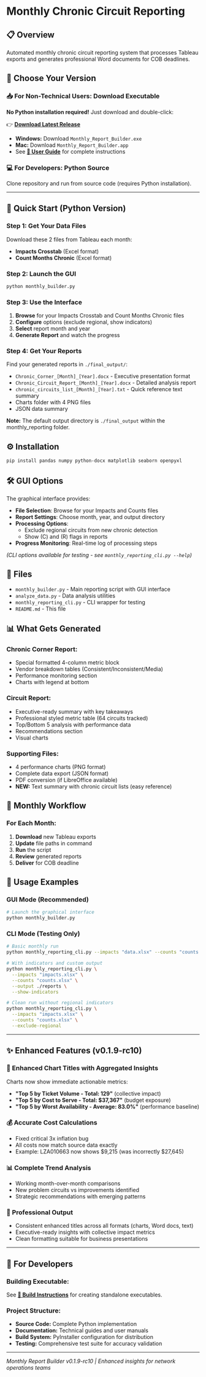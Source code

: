 # Monthly Chronic Circuit Reporting

## 📋 **Overview**
Automated monthly chronic circuit reporting system that processes Tableau exports and generates professional Word documents for COB deadlines.

## 🎯 **Choose Your Version**

### **📥 For Non-Technical Users: Download Executable**
**No Python installation required!** Just download and double-click:

👉 **[Download Latest Release](https://github.com/tefoneil/reporting/releases)**

- **Windows:** Download `Monthly_Report_Builder.exe`
- **Mac:** Download `Monthly_Report_Builder.app`
- See **[📖 User Guide](README_EXECUTABLE.md)** for complete instructions

### **💻 For Developers: Python Source**
Clone repository and run from source code (requires Python installation).

---

## 🚀 **Quick Start (Python Version)**

### **Step 1: Get Your Data Files**
Download these 2 files from Tableau each month:
- **Impacts Crosstab** (Excel format)
- **Count Months Chronic** (Excel format)

### **Step 2: Launch the GUI**
```bash
python monthly_builder.py
```

### **Step 3: Use the Interface**
1. **Browse** for your Impacts Crosstab and Count Months Chronic files
2. **Configure** options (exclude regional, show indicators)
3. **Select** report month and year
4. **Generate Report** and watch the progress

### **Step 4: Get Your Reports**
Find your generated reports in `./final_output/`:
- `Chronic_Corner_[Month]_[Year].docx` - Executive presentation format
- `Chronic_Circuit_Report_[Month]_[Year].docx` - Detailed analysis report
- `chronic_circuits_list_[Month]_[Year].txt` - Quick reference text summary
- Charts folder with 4 PNG files
- JSON data summary

**Note:** The default output directory is `./final_output` within the monthly_reporting folder.

## ⚙️ **Installation**
```bash
pip install pandas numpy python-docx matplotlib seaborn openpyxl
```

## 🛠 **GUI Options**

The graphical interface provides:
- **File Selection**: Browse for your Impacts and Counts files
- **Report Settings**: Choose month, year, and output directory
- **Processing Options**: 
  - Exclude regional circuits from new chronic detection
  - Show (C) and (R) flags in reports
- **Progress Monitoring**: Real-time log of processing steps

*(CLI options available for testing - see `monthly_reporting_cli.py --help`)*

## 📁 **Files**
- `monthly_builder.py` - Main reporting script with GUI interface
- `analyze_data.py` - Data analysis utilities
- `monthly_reporting_cli.py` - CLI wrapper for testing
- `README.md` - This file

## 📊 **What Gets Generated**

### **Chronic Corner Report:**
- Special formatted 4-column metric block
- Vendor breakdown tables (Consistent/Inconsistent/Media)
- Performance monitoring section
- Charts with legend at bottom

### **Circuit Report:**
- Executive-ready summary with key takeaways
- Professional styled metric table (64 circuits tracked)
- Top/Bottom 5 analysis with performance data
- Recommendations section
- Visual charts

### **Supporting Files:**
- 4 performance charts (PNG format)
- Complete data export (JSON format)
- PDF conversion (if LibreOffice available)
- **NEW:** Text summary with chronic circuit lists (easy reference)

## 🔧 **Monthly Workflow**

### **For Each Month:**
1. **Download** new Tableau exports
2. **Update** file paths in command
3. **Run** the script
4. **Review** generated reports
5. **Deliver** for COB deadline

## 📝 **Usage Examples**

### **GUI Mode (Recommended)**
```bash
# Launch the graphical interface
python monthly_builder.py
```

### **CLI Mode (Testing Only)**
```bash
# Basic monthly run
python monthly_reporting_cli.py --impacts "data.xlsx" --counts "counts.xlsx"

# With indicators and custom output
python monthly_reporting_cli.py \
  --impacts "impacts.xlsx" \
  --counts "counts.xlsx" \
  --output ./reports \
  --show-indicators

# Clean run without regional indicators
python monthly_reporting_cli.py \
  --impacts "impacts.xlsx" \
  --counts "counts.xlsx" \
  --exclude-regional
```

---

## ✨ **Enhanced Features (v0.1.9-rc10)**

### **🎯 Enhanced Chart Titles with Aggregated Insights**
Charts now show immediate actionable metrics:
- **"Top 5 by Ticket Volume - Total: 129"** (collective impact)
- **"Top 5 by Cost to Serve - Total: $37,367"** (budget exposure)
- **"Top 5 by Worst Availability - Average: 83.0%"** (performance baseline)

### **💰 Accurate Cost Calculations**
- Fixed critical 3x inflation bug
- All costs now match source data exactly
- Example: LZA010663 now shows $9,215 (was incorrectly $27,645)

### **📊 Complete Trend Analysis**
- Working month-over-month comparisons
- New problem circuits vs improvements identified
- Strategic recommendations with emerging patterns

### **🎨 Professional Output**
- Consistent enhanced titles across all formats (charts, Word docs, text)
- Executive-ready insights with collective impact metrics
- Clean formatting suitable for business presentations

---

## 🔧 **For Developers**

### **Building Executable:**
See **[📖 Build Instructions](BUILD_INSTRUCTIONS.md)** for creating standalone executables.

### **Project Structure:**
- **Source Code:** Complete Python implementation
- **Documentation:** Technical guides and user manuals  
- **Build System:** PyInstaller configuration for distribution
- **Testing:** Comprehensive test suite for accuracy validation

---

*Monthly Report Builder v0.1.9-rc10 | Enhanced insights for network operations teams*